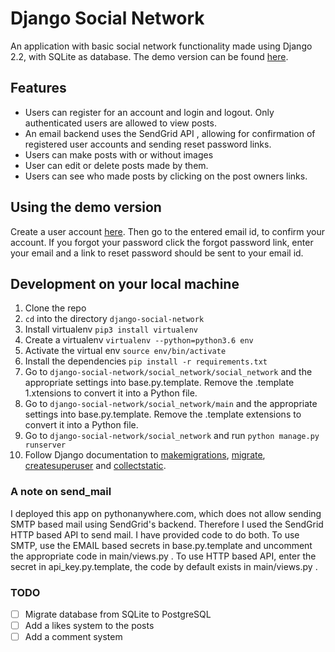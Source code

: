 # Django Social Network

An application with basic social network functionality made using Django 2.2, with SQLite as database. The demo version can be found [here](https://khansubhan95.pythonanywhere.com).

## Features

- Users can register for an account and login and logout. Only authenticated users are allowed to view posts.
- An email backend uses the SendGrid API , allowing for confirmation of registered user accounts and sending reset password links.
- Users can make posts with or without images
- User can edit or delete posts made by them.
- Users can see who made posts by clicking on the post owners links.


## Using the demo version

Create a user account [here](https://khansubhan95.pythonanywhere.com). Then go to the entered email id, to confirm your account. If you forgot your password click the forgot password link, enter your email and a link to reset password should be sent to your email id.

## Development on your local machine

1. Clone the repo
1. `cd` into the directory `django-social-network`
1. Install virtualenv `pip3 install virtualenv`
1. Create a virtualenv `virtualenv --python=python3.6 env`
1. Activate the virtual env `source env/bin/activate`
1. Install the dependencies `pip install -r requirements.txt`
1. Go to `django-social-network/social_network/social_network` and the appropriate settings into base.py.template. Remove the .template 1.xtensions to convert it into a Python file.
1. Go to `django-social-network/social_network/main` and the appropriate settings into base.py.template. Remove the .template extensions to convert it into a Python file.
1. Go to `django-social-network/social_network` and run `python manage.py runserver`
1. Follow Django documentation to [makemigrations](https://docs.djangoproject.com/en/2.2/ref/django-admin/#makemigrations), [migrate](https://docs.djangoproject.com/en/2.2/ref/django-admin/#migrate), [createsuperuser](https://docs.djangoproject.com/en/2.2/ref/django-admin/#createsuperuser) and [collectstatic](https://docs.djangoproject.com/en/2.2/ref/django-admin/#collectstatic).

### A note on send_mail

I deployed this app on pythonanywhere.com, which does not allow sending SMTP based mail using SendGrid's backend. Therefore I used the SendGrid HTTP based API to send mail. I have provided code to do both. To use SMTP, use the EMAIL based secrets in base.py.template and uncomment the appropriate code in main/views.py . To use HTTP based API, enter the secret in api_key.py.template, the code by default exists in main/views.py . 

### TODO

-[ ] Migrate database from SQLite to PostgreSQL
-[ ] Add a likes system to the posts
-[ ] Add a comment system

